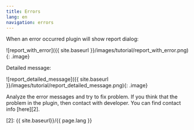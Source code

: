 ```yaml
---
title: Errors
lang: en
navigation: errors
---
```




When an error occurred plugin will show report dialog:

![report_with_error]({{ site.baseurl }}/images/tutorial/report_with_error.png){: .image}

Detailed message:

![report_detailed_message]({{ site.baseurl }}/images/tutorial/report_detailed_message.png){: .image}

Analyze the error messages and try to fix problem. If you think that the problem in the plugin, then contact with developer. You can find contact info [here][2].


[2]: {{ site.baseurl}}/{{ page.lang }}